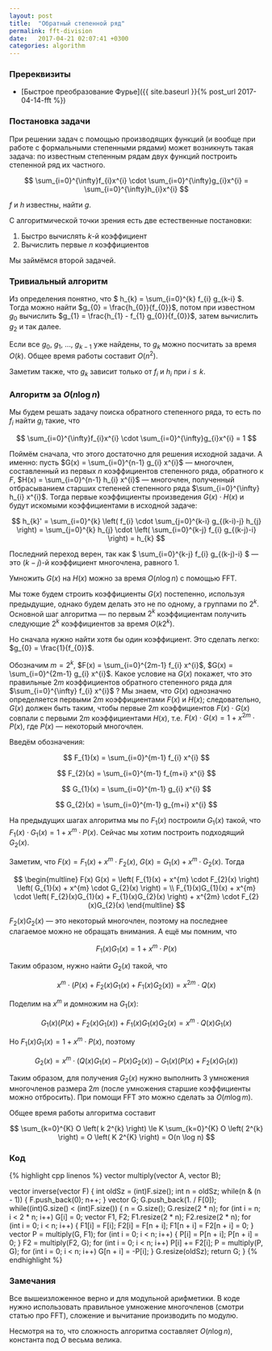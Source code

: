 ```yaml
---
layout: post
title:  "Обратный степенной ряд"
permalink: fft-division
date:   2017-04-21 02:07:41 +0300
categories: algorithm
---
```


### Пререквизиты

* [Быстрое преобразование Фурье]({{ site.baseurl }}{% post_url 2017-04-14-fft %})

### Постановка задачи

При решении задач с помощью производящих функций (и вообще при работе с формальными степенными рядами) может возникнуть такая задача: по известным степенным рядам двух функций построить степенной ряд их частного.

$$
\sum_{i=0}^{\infty}f_{i}x^{i} \cdot \sum_{i=0}^{\infty}g_{i}x^{i} = \sum_{i=0}^{\infty}h_{i}x^{i}
$$

$f$ и $h$ известны, найти $g$.

С алгоритмической точки зрения есть две естественные постановки:
1. Быстро вычислять $k$-й коэффициент
2. Вычислить первые $n$ коэффициентов

Мы займёмся второй задачей. 

### Тривиальный алгоритм

Из определения понятно, что $ h_{k} = \sum_{i=0}^{k} f_{i} g_{k-i} $. Тогда можно найти $g_{0} = \frac{h_{0}}{f_{0}}$, потом при известном $g_{0}$ вычислить $g_{1} = \frac{h_{1} - f_{1} g_{0}}{f_{0}}$, затем вычислить $g_{2}$ и так далее.

Если все $g_{0}$, $g_{1}$, $\ldots$, $g_{k-1}$ уже найдены, то $g_{k}$ можно посчитать за время $O(k)$. Общее время работы составит $O(n^{2})$.

Заметим также, что $g_{k}$ зависит только от $f_{i}$ и $h_{i}$ при $i \le k$.

### Алгоритм за $O(n \log n)$

Мы будем решать задачу поиска обратного степенного ряда, то есть по $f_{i}$ найти $g_{i}$ такие, что 

$$
\sum_{i=0}^{\infty}f_{i}x^{i} \cdot \sum_{i=0}^{\infty}g_{i}x^{i} = 1
$$

Поймём сначала, что этого достаточно для решения исходной задачи. А именно: пусть $G(x) = \sum_{i=0}^{n-1} g_{i} x^{i}$ &mdash; многочлен, составленный из первых $n$ коэффициентов степенного ряда, обратного к $F$, $H(x) = \sum_{i=0}^{n-1} h_{i} x^{i}$ &mdash; многочлен, полученный отбрасыванием старших степеней степенного ряда $\sum_{i=0}^{\infty} h_{i} x^{i}$. Тогда первые коэффициенты произведения $G(x) \cdot H(x)$ и будут искомыми коэффициентами в исходной задаче:

$$ h_{k}' = \sum_{i=0}^{k} \left( f_{i} \cdot  \sum_{j=0}^{k-i} g_{(k-i)-j} h_{j} \right) = \sum_{j=0}^{k} h_{j} \cdot \left( \sum_{i=0}^{k-j} f_{i} g_{(k-j)-i} \right) = h_{k} $$

Последний переход верен, так как $ \sum_{i=0}^{k-j} f_{i} g_{(k-j)-i} $ &mdash; это $(k-j)$-й коэффициент многочлена, равного $1$.

Умножить $G(x)$ на $H(x)$ можно за время $O(n \log n)$ с помощью FFT.

Мы тоже будем строить коэффициенты $G(x)$ постепенно, используя предыдущие, однако будем делать это не по одному, а группами по $2^{k}$. Основной шаг алгоритма &mdash; по первым $2^{k}$ коэффициентам получить следующие $2^{k}$ коэффициентов за время $O \left( k 2^{k} \right)$.

Но сначала нужно найти хотя бы один коэффициент. Это сделать легко: $g_{0} = \frac{1}{f_{0}}$.

Обозначим $m=2^{k}$, $F(x) = \sum_{i=0}^{2m-1} f_{i} x^{i}$, $G(x) = \sum_{i=0}^{2m-1} g_{i} x^{i}$. Какое условие на $G(x)$ покажет, что это правильные $2m$ коэффициентов обратного степенного ряда для $\sum_{i=0}^{\infty} f_{i} x^{i}$ ? Мы знаем, что $G(x)$ однозначно определяется первыми $2m$ коэффициентами $F(x)$ и $H(x)$; следовательно, $G(x)$ должен быть таким, чтобы первые $2m$ коэффициентов $F(x) \cdot G(x)$ совпали с первыми $2m$ коэффициентами $H(x)$, т.е. $F(x) \cdot G(x) = 1 + x^{2m} \cdot P(x)$, где $P(x)$ &mdash; некоторый многочлен.

Введём обозначения:

$$
F_{1}(x) = \sum_{i=0}^{m-1} f_{i} x^{i}
$$

$$
F_{2}(x) = \sum_{i=0}^{m-1} f_{m+i} x^{i}
$$

$$
G_{1}(x) = \sum_{i=0}^{m-1} g_{i} x^{i}
$$

$$
G_{2}(x) = \sum_{i=0}^{m-1} g_{m+i} x^{i}
$$

На предыдущих шагах алгоритма мы по $F_{1}(x)$ построили $G_{1}(x)$ такой, что $F_{1}(x) \cdot G_{1}(x) = 1 + x^{m} \cdot P(x)$. Сейчас мы хотим построить подходящий $G_{2}(x)$.

Заметим, что $F(x) = F_{1}(x) + x^{m} \cdot F_{2}(x)$, $G(x) = G_{1}(x) + x^{m} \cdot G_{2}(x)$. Тогда 

$$
\begin{multline}
F(x) G(x) = \left( F_{1}(x) + x^{m} \cdot F_{2}(x) \right) \left( G_{1}(x) + x^{m} \cdot G_{2}(x) \right) = \\
F_{1}(x)G_{1}(x) + x^{m} \cdot \left( F_{2}(x)G_{1}(x) + F_{1}(x)G_{2}(x) \right) + x^{2m} \cdot F_{2}(x)G_{2}(x)
\end{multline}
$$

$F_{2}(x)G_{2}(x)$ &mdash; это некоторый многочлен, поэтому на последнее слагаемое можно не обращать внимания. А ещё мы помним, что

$$
F_{1}(x)G_{1}(x) = 1 + x^{m} \cdot P(x)
$$

Таким образом, нужно найти $G_{2}(x)$ такой, что

$$
x^{m} \cdot \left( P(x) + F_{2}(x)G_{1}(x) + F_{1}(x)G_{2}(x) \right) = x^{2m} \cdot Q(x)
$$

Поделим на $x^{m}$ и домножим на $G_{1}(x)$:

$$
G_{1}(x) \left( P(x) + F_{2}(x)G_{1}(x) \right) + F_{1}(x)G_{1}(x)G_{2}(x) = x^{m} \cdot Q(x)G_{1}(x)
$$

Но $F_{1}(x)G_{1}(x) = 1 + x^{m} \cdot P(x)$, поэтому

$$
G_{2}(x) = x^{m} \cdot \left( Q(x)G_{1}(x) - P(x)G_{2}(x) \right) - G_{1}(x) \left( P(x) + F_{2}(x)G_{1}(x) \right)
$$

Таким образом, для получения $G_{2}(x)$ нужно выполнить 3 умножения многочленов размера $2m$ (после умножения старшие коэффициенты можно отбросить). При помощи FFT это можно сделать за $O(m \log m)$.

Общее время работы алгоритма составит

$$
\sum_{k=0}^{K} O \left( k 2^{k} \right) \le K \sum_{k=0}^{K} O \left( 2^{k} \right) = O \left( K 2^{K} \right) = O(n \log n)
$$

### Код

{% highlight cpp linenos %}
vector<double> multiply(vector<double> A, vector<double> B);

vector<double> inverse(vector<double> F)
{
	int oldSz = (int)F.size();
	int n = oldSz;
	while(n & (n - 1))
	{
		F.push_back(0);
		n++;
	}
	vector<double> G;
	G.push_back(1. / F[0]);
	while((int)G.size() < (int)F.size())
	{
		n = G.size();
		G.resize(2 * n);
		for (int i = n; i < 2 * n; i++)
			G[i] = 0;
		vector<double> F1, F2;
		F1.resize(2 * n);
		F2.resize(2 * n);
		for (int i = 0; i < n; i++)
		{
			F1[i] = F[i];
			F2[i] = F[n + i];
			F1[n + i] = F2[n + i] = 0;
		}
		vector<double> P = multiply(G, F1);
		for (int i = 0; i < n; i++)
		{
			P[i] = P[n + i];
			P[n + i] = 0;
		}
		F2 = multiply(F2, G);
		for (int i = 0; i < n; i++)
			P[i] += F2[i];
		P = multiply(P, G);
		for (int i = 0; i < n; i++)
			G[n + i] = -P[i];
	}
	G.resize(oldSz);
	return G;
}
{% endhighlight %}

### Замечания

Все вышеизложенное верно и для модульной арифметики. В коде нужно использовать правильное умножение многочленов (смотри статью про FFT), сложение и вычитание производить по модулю.

Несмотря на то, что сложность алгоритма составляет $O(n \log n)$, константа под $O$ весьма велика.